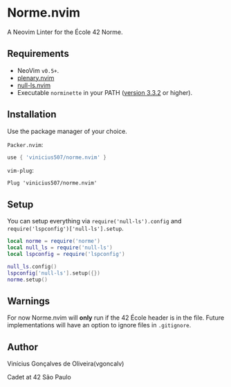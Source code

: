 # Norme.nvim

A Neovim Linter for the École 42 Norme.

Requirements
---

- NeoVim `v0.5+`.
- [plenary.nvim](https://github.com/nvim-lua/plenary.nvim)
- [null-ls.nvim](https://github.com/jose-elias-alvarez/null-ls.nvim)
- Executable `norminette` in your PATH ([version 3.3.2](https://github.com/42School/norminette) or higher).

Installation
---

Use the package manager of your choice.

`Packer.nvim`:

```lua
use { 'vinicius507/norme.nvim' }
```

`vim-plug`:

```vim
Plug 'vinicius507/norme.nvim'
```

Setup
---

You can setup everything via `require('null-ls').config` and
`require('lspconfig')['null-ls'].setup`.

```lua
local norme = require('norme')
local null_ls = require('null-ls')
local lspconfig = require('lspconfig')

null_ls.config()
lspconfig['null-ls'].setup({})
norme.setup()
```

Warnings
---

For now Norme.nvim will **only** run if the 42 École header is in the file.
Future implementations will have an option to ignore files in `.gitignore`.

Author
---

Vinícius Gonçalves de Oliveira(vgoncalv)

Cadet at 42 São Paulo
